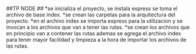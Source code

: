 ##TP NODE ##
*se inicializa el proyecto, se instala express se toma el archivo de base index.
*se crean las carpetas para la arquitectura del proyecto.
*en el archivo index se importa express para la utilizacion y se invocan a los archivos que van a tener las rutas.
*se crean los archivos que en principio van a contener las rutas ademas se agrega el archivo index para tener mayor facilidad y limpieza a la hora de importar los archivos de las rutas.

